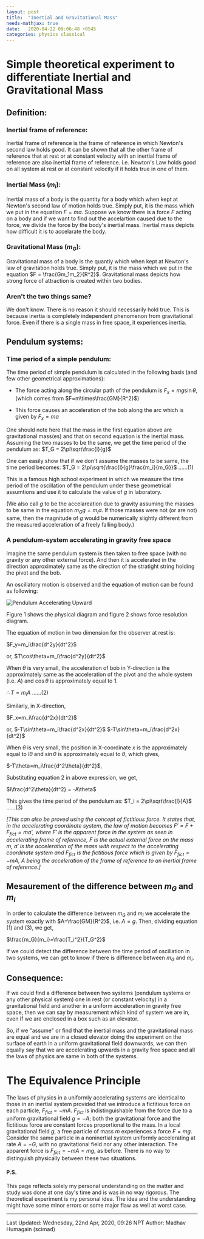 ```yaml
---
layout: post
title:  "Inertial and Gravitational Mass"
needs-mathjax: true
date:   2020-04-22 09:06:48 +0545
categories: physics classical
---
```

# Simple theoretical experiment to differentiate Inertial and Gravitational Mass

## Definition:

### Inertial frame of reference:
Inertial frame of reference is the frame of reference in which Newton's second law holds good. It can be shown that all the other frame of reference that at rest or at constant velocity with an inertial frame of reference are also inertial frame of reference. i.e. Newton's Law holds good on all system at rest or at constant velocity if it holds true in one of them.

### Inertial Mass ($m_i$):
Inertial mass of a body is the quantity for a body which when kept at Newton's second law of motion holds true. Simply put, it is the mass which we put in the equation $F = ma$. Suppose we know there is a force $F$ acting on a body and if we want to find out the accelartion caused due to the force, we divide the force by the body's inertial mass. Inertial mass depicts how difficult it is to accelarate the body.


### Gravitational Mass ($m_G$):
Gravitational mass of a body is the quantiy which when kept at Newton's law of gravitation holds true. Simply put, it is the mass which we put in the equation $F = \frac{Gm_1m_2}{R^2}$. Gravitational mass depicts how strong force of attraction is created within two bodies.

### Aren't the two things same?

We don't know. There is no reason it should necessarily hold true. This is because inertia is completely independent phenomenon from gravitational force. Even if there is a single mass in free space, it experiences inertia.

## Pendulum systems:

### Time period of a simple pendulum:
The time period of simple pendulum is calculated in the following basis (and few other geometrical approximations):

- The force acting along the circular path of the pendulum is $F_x = mg\sin\theta$, (which comes from $F=m\times\frac{GM}{R^2}$)

- This force causes an acceleration of the bob along the arc which is given by $F_x = ma$

One should note here that the mass in the first equation above are gravitational mass(es) and that on second equation is the inertial mass. Assuming the two masses to be the same, we get the time period of the pendulum as:
$T_G = 2\pi\sqrt\frac{l}{g}$

One can easily show that if we don't assume the masses to be same, the time period becomes:
$T_G = 2\pi\sqrt{\frac{l}{g}\frac{m_i}{m_G}}$   ......(1)

This is a famous high school experiment in which we measure the time period of the oscillation of the pendulum under these geometrical assumtions and use it to calculate the value of $g$ in laboratory.

(We also call $g$ to be the accelareation due to gravity assuming the masses to be same in the equation $m_Gg = m_ia$. If those masses were not (or are not) same, then the magnitude of $g$ would be numerically slightly different from the measured acceleration of a freely falling body.)

### A pendulum-system accelerating in gravity free space
Imagine the same pendulum system is then taken to free space (with no gravity or any other external force). And then it is accelerated in the direction approximately same as the direction of the stratight string holding the pivot and the bob.

An oscillatory motion is observed and the equation of motion can be found as following:

![Pendulum Accelerating Upward](/assets/imgs/physics/pendulum-fig1.svg)

Figure 1 shows the physical diagram and figure 2 shows force resolution diagram.

The equation of motion in two dimension for the observer at rest is:

$F_y=m_i\frac{d^2y}{dt^2}$

or, $T\cos\theta=m_i\frac{d^2y}{dt^2}$

When $\theta$ is very small, the acceleration of bob in Y-direction is the approximately same as the acceleration of the pivot and the whole system (i.e. $A$) and $\cos\theta$ is approximately equal to $1$.


$\therefore T=m_iA$   ......(2)

Similarly, in X-direction,

$F_x=m_i\frac{d^2x}{dt^2}$

or,
$-T\sin\theta=m_i\frac{d^2x}{dt^2}$
$-T\sin\theta=m_i\frac{d^2x}{dt^2}$

When $\theta$ is very small, the position in X-coordinate $x$ is the approximately equal to $l\theta$ and $\sin\theta$ is approximately equal to $\theta$, which gives,


$-T\theta=m_i\frac{d^2\theta}{dt^2}$,

Substituting equation 2 in above expression, we get,

$l\frac{d^2\theta}{dt^2} = -A\theta$

This gives the time period of the pendulum as:
$T_i = 2\pi\sqrt\frac{l}{A}$   ......(3)

*[This can also be proved using the concept of fictitious force. It states that, in the accelerating coordinate system, the law of motion becomes
$F'=F+F_{fict}= ma'$, where $F'$ is the apparent force in the system as seen in accelerating frame of reference, $F$ is the actual external force on the mass $m$, $a'$ is the acceleration of the mass with respect to the accelerating coordinate system and $F_{fict}$ is the fictitious force which is given by $F_{fict}=-mA$, $A$ being the acceleration of the frame of reference to an inertial frame of reference.]*

## Mesaurement of the difference between $m_G$ and $m_i$

In order to calculate the difference between $m_G$ and $m_i$ we accelerate the system exactly with $A=\frac{GM}{R^2}$, i.e. $A=g$. Then, dividing equation (1) and (3), we get,

$\frac{m_G}{m_i}=\frac{T_i^2}{T_G^2}$

If we could detect the difference between the time period of oscillation in two systems, we can get to know if there is difference between $m_G$ and $m_i$.

## Consequence:
If we could find a difference between two systems (pendulum systems or any other physical system) one in rest (or constant velocity) in a gravitational field and another in a uniform acceleration in gravity free space, then we can say by measurement which kind of system we are in, even if we are enclosed in a box such as an elevator.

So, if we "assume" or find that the inertial mass and the gravitational mass are equal and we are in a closed elevator doing the experiment on the surface of earth in a uniform gravitational field downwards, we can then equally say that we are accelerating upwards in a gravity free space and all the laws of physics are same in both of the systems.

# The Equivalence Principle
The laws of physics in a uniformly accelerating systems are identical to those in an inertial system provided that we introduce a fictitious force on each particle, $F_{fict}=-mA$. $F_{fict}$ is indistinguishable from the force due to a uniform gravitational field $g = -A$; both the gravitational force and the fictitious force are constant forces proportional to the mass. In a local gravitational field $g$, a free particle of mass $m$ experiences a force $F=mg$. Consider the same particle in a noninertial system uniformly accelerating at rate $A=-G$, with no gravitational field nor any other interaction. The apparent force is $F_{fict}=-mA=mg$, as before. There is no way to distinguish physically between these two situations.

#### P.S.
This page reflects solely my personal understanding on the matter and study was done at one day's time and is was in no way rigorous. The theoretical experiment is my personal idea. The idea and the understanding might have some minor errors or some major flaw as well at worst case.

---
Last Updated: Wednesday, 22nd Apr, 2020, 09:26 NPT
Author: Madhav Humagain (scimad)

